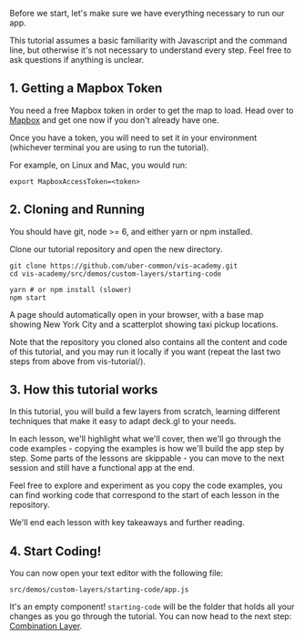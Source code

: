 Before we start, let's make sure we have everything necessary to run our app.

This tutorial assumes a basic familiarity with Javascript and the command line,
but otherwise it's not necessary to understand every step. Feel free to ask
questions if anything is unclear.

## 1. Getting a Mapbox Token

You need a free Mapbox token in order to get the map to load.
Head over to [Mapbox](https://www.mapbox.com/help/define-access-token/) and get
one now if you don't already have one.

Once you have a token, you will need to set it in your environment (whichever
terminal you are using to run the tutorial).

For example, on Linux and Mac, you would run:

```
export MapboxAccessToken=<token>
```

## 2. Cloning and Running
You should have git, node >= 6, and either yarn or npm installed.

Clone our tutorial repository and open the new directory.
```
git clone https://github.com/uber-common/vis-academy.git
cd vis-academy/src/demos/custom-layers/starting-code

yarn # or npm install (slower)
npm start
```

A page should automatically open in your browser, with a base map showing New York City and a scatterplot showing taxi pickup locations.

Note that the repository you cloned also contains all the content and code of
this tutorial, and you may run it locally if you want (repeat the last two steps
from above from vis-tutorial/).

## 3. How this tutorial works

In this tutorial, you will build a few layers from scratch, learning different techniques that make it easy to adapt deck.gl to your needs.

In each lesson, we'll highlight what we'll cover, then we'll go through the code examples - copying the examples is how we'll build the app step by step. Some parts of the lessons are skippable - you can move to the next session and still have a functional app at the end.

Feel free to explore and experiment as you copy the code examples, you can find working code that correspond to the start of each lesson in the repository.

We'll end each lesson with key takeaways and further reading.

## 4. Start Coding!

You can now open your text editor with the following file:

```
src/demos/custom-layers/starting-code/app.js
```

It's an empty component! `starting-code` will be the folder that holds all your
changes as you go through the tutorial. You can now head to the next step:
[Combination Layer](#/custom-layers/1-combination-layer).
